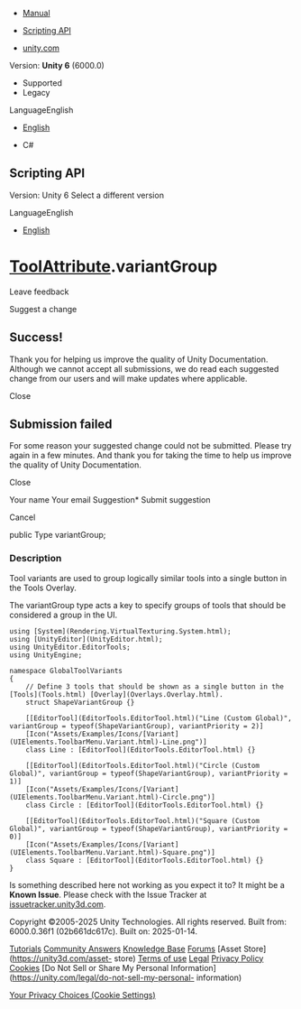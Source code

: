 [ ]()

  * [Manual](../Manual/index.html)
  * [Scripting API](../ScriptReference/index.html)

  * [unity.com](https://unity.com/)

Version: **Unity 6** (6000.0)

  * Supported
  * Legacy

LanguageEnglish

  * [English]()

  * C#

[ ](https://docs.unity3d.com)

## Scripting API

Version: Unity 6 Select a different version

LanguageEnglish

  * [English]()

#  [ToolAttribute](EditorTools.ToolAttribute.html).variantGroup

Leave feedback

Suggest a change

## Success!

Thank you for helping us improve the quality of Unity Documentation. Although
we cannot accept all submissions, we do read each suggested change from our
users and will make updates where applicable.

Close

## Submission failed

For some reason your suggested change could not be submitted. Please <a>try
again</a> in a few minutes. And thank you for taking the time to help us
improve the quality of Unity Documentation.

Close

Your name Your email Suggestion* Submit suggestion

Cancel

[ ]()

public Type variantGroup;

### Description

Tool variants are used to group logically similar tools into a single button
in the Tools Overlay.

The variantGroup type acts a key to specify groups of tools that should be
considered a group in the UI.

    
    
    using [System](Rendering.VirtualTexturing.System.html);
    using [UnityEditor](UnityEditor.html);
    using UnityEditor.EditorTools;
    using UnityEngine;
    
    namespace GlobalToolVariants
    {
        // Define 3 tools that should be shown as a single button in the [Tools](Tools.html) [Overlay](Overlays.Overlay.html).
        struct ShapeVariantGroup {}
    
        [[EditorTool](EditorTools.EditorTool.html)("Line (Custom Global)", variantGroup = typeof(ShapeVariantGroup), variantPriority = 2)]
        [Icon("Assets/Examples/Icons/[Variant](UIElements.ToolbarMenu.Variant.html)-Line.png")]
        class Line : [EditorTool](EditorTools.EditorTool.html) {}
    
        [[EditorTool](EditorTools.EditorTool.html)("Circle (Custom Global)", variantGroup = typeof(ShapeVariantGroup), variantPriority = 1)]
        [Icon("Assets/Examples/Icons/[Variant](UIElements.ToolbarMenu.Variant.html)-Circle.png")]
        class Circle : [EditorTool](EditorTools.EditorTool.html) {}
    
        [[EditorTool](EditorTools.EditorTool.html)("Square (Custom Global)", variantGroup = typeof(ShapeVariantGroup), variantPriority = 0)]
        [Icon("Assets/Examples/Icons/[Variant](UIElements.ToolbarMenu.Variant.html)-Square.png")]
        class Square : [EditorTool](EditorTools.EditorTool.html) {}
    }
    

Is something described here not working as you expect it to? It might be a
**Known Issue**. Please check with the Issue Tracker at
[issuetracker.unity3d.com](https://issuetracker.unity3d.com).

Copyright ©2005-2025 Unity Technologies. All rights reserved. Built from:
6000.0.36f1 (02b661dc617c). Built on: 2025-01-14.

[Tutorials](https://unity3d.com/learn) [Community
Answers](https://answers.unity3d.com) [Knowledge
Base](https://support.unity3d.com/hc/en-us)
[Forums](https://forum.unity3d.com) [Asset Store](https://unity3d.com/asset-
store) [Terms of use](https://docs.unity3d.com/Manual/TermsOfUse.html)
[Legal](https://unity.com/legal) [Privacy
Policy](https://unity.com/legal/privacy-policy)
[Cookies](https://unity.com/legal/cookie-policy) [Do Not Sell or Share My
Personal Information](https://unity.com/legal/do-not-sell-my-personal-
information)

[Your Privacy Choices (Cookie Settings)](javascript:void\(0\);)

